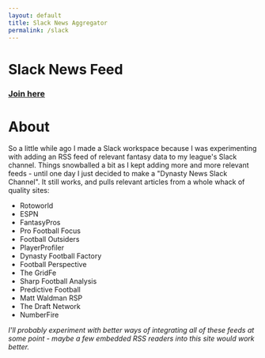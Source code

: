 ```yaml
---
layout: default
title: Slack News Aggregator
permalink: /slack
---
```


# Slack News Feed

### [Join here](https://join.slack.com/t/dynastydashboard/shared_invite/enQtMzU5ODM1MTI4MjE0LThkODI1NmYyNTA0MDFmNTY3YTgxM2VkZjc0YzkwNTE3MjZkYWUyZWUyODI3OTMyMmViNDc1MjE2MzRiM2NhOTY)

# About
So a little while ago I made a Slack workspace because I was experimenting with adding an RSS feed of relevant fantasy data to my league's Slack channel. Things snowballed a bit as I kept adding more and more relevant feeds - until one day I just decided to make a "Dynasty News Slack Channel". It still works, and pulls relevant articles from a whole whack of quality sites:

- Rotoworld
- ESPN
- FantasyPros
- Pro Football Focus
- Football Outsiders
- PlayerProfiler
- Dynasty Football Factory
- Football Perspective
- The GridFe
- Sharp Football Analysis
- Predictive Football
- Matt Waldman RSP
- The Draft Network
- NumberFire

*I'll probably experiment with better ways of integrating all of these feeds at some point - maybe a few embedded RSS readers into this site would work better.*
